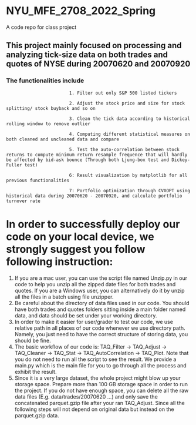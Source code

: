# NYU_MFE_2708_2022_Spring
A code repo for class project



## This project mainly focused on processing and analyzing tick-size data on both trades and quotes of NYSE during 20070620 and 20070920


### The functionalities include 

                            1. Filter out only S&P 500 listed tickers

                            2. Adjust the stock price and size for stock splitting/ stock buyback and so on
                            
                            3. Clean the tick data according to historical rolling window to remove outlier
                            
                            4. Computing different statistical measures on both cleaned and uncleaned data and compare
                            
                            5. Test the auto-correlation between stock returns to compute minimum return resample frequence that will hardly be affected by bid-ask bounce (Through both Ljung-box test and Dickey-Fuller test)
                            
                            6: Result visualization by matplotlib for all previous functionalities
                            
                            7: Portfolio optimization through CVXOPT using historical data during 20070620 - 20070920, and calculate portfolio turnover rate
                            
                 
# In order to successfully deploy our code on your local device, we strongly suggest you follow following instruction:

1)	If you are a mac user, you can use the script file named Unzip.py in our code to help you unzip all the zipped date files for both trades and quotes. If you are a Windows user, you can alternatively do it by unzip all the files in a batch using file unzipper.
2)	Be careful about the directory of data files used in our code. You should have both trades and quotes folders sitting inside a main folder named data, and data should be set under your working directory.
3)	In order to make it easier for user/grader to test our code, we use relative path in all places of our code whenever we use directory path. Namely, you just need to have the correct structure of storing data, you should be fine.
4)	The basic workflow of our code is: TAQ_Filter -> TAQ_Adjust -> TAQ_Cleaner -> TAQ_Stat -> TAQ_AutoCorrelation -> TAQ_Plot. Note that you do not need to run all the script to see the result. We provide a main.py which is the main file for you to go through all the process and exhibit the result.
5)	Since it is a very large dataset, the whole project might blow up your storage space. Prepare more than 100 GB storage space in order to run the project. If you do not have enough space, you can delete all the raw data files (E.g. data/trades/20070620 …) and only save the concatenated parquet.gzip file after your ran TAQ_Adjust. Since all the following steps will not depend on original data but instead on the parquet.gzip data.
                   
